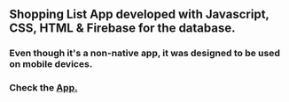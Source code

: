 ## Shopping List App developed with Javascript, CSS, HTML & Firebase for the database.

### Even though it's a non-native app, it was designed to be used on mobile devices.
### Check the [App.](https://my-native-app.netlify.app/)
